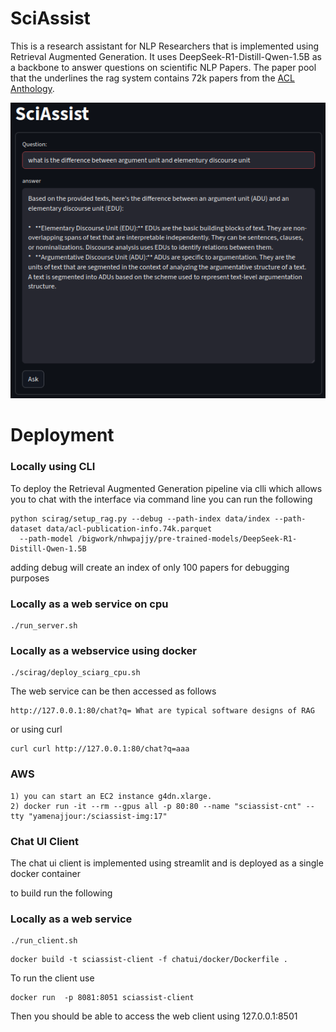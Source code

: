 # SciAssist

This is a research assistant for NLP Researchers that is implemented using Retrieval Augmented Generation. It uses
DeepSeek-R1-Distill-Qwen-1.5B as a backbone to answer questions on scientific NLP Papers. The paper pool that the underlines 
the rag system contains 72k papers from the [ACL Anthology](https://github.com/shauryr/ACL-anthology-corpus?tab=readme-ov-file).

![img_1.png](img_1.png)
# Deployment


### Locally using CLI
To deploy the Retrieval Augmented Generation pipeline via clli which allows you to chat with the interface via command line you 
can run the following

```
python scirag/setup_rag.py --debug --path-index data/index --path-dataset data/acl-publication-info.74k.parquet
  --path-model /bigwork/nhwpajjy/pre-trained-models/DeepSeek-R1-Distill-Qwen-1.5B
```

adding debug will create an index of only 100 papers for debugging purposes

### Locally as a web service on cpu

```
./run_server.sh
```

### Locally as a webservice using docker
```
./scirag/deploy_sciarg_cpu.sh
```

The web service can be then accessed as follows 
```
http://127.0.0.1:80/chat?q= What are typical software designs of RAG   
```

or using curl 
```
curl curl http://127.0.0.1:80/chat?q=aaa
```

### AWS
```
1) you can start an EC2 instance g4dn.xlarge.
2) docker run -it --rm --gpus all -p 80:80 --name "sciassist-cnt" --tty "yamenajjour:/sciassist-img:17"

```

### Chat UI Client

The chat ui client is implemented using streamlit and is deployed as a single docker container

to build run the following

### Locally as a web service

```
./run_client.sh
```


```
docker build -t sciassist-client -f chatui/docker/Dockerfile .
```

To run the client use
```
docker run  -p 8081:8051 sciassist-client
```

Then you should be able to access the web client using 127.0.0.1:8501
